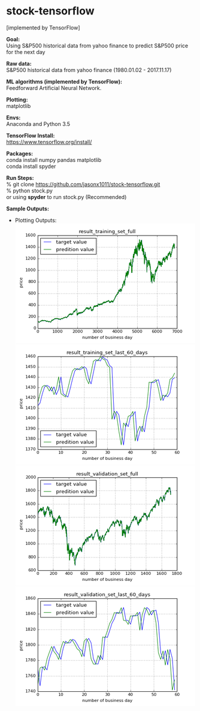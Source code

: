 # stock-tensorflow

[implemented by TensorFlow] 

**Goal:**  
Using S&amp;P500 historical data from yahoo finance to predict S&amp;P500 price for the next day  

**Raw data:**   
S&amp;P500 historical data from yahoo finance (1980.01.02 - 2017.11.17)

**ML algorithms (implemented by TensorFlow):**  
Feedforward Artificial Neural Network.

**Plotting:**  
matplotlib  

**Envs:**  
Anaconda and Python 3.5  

**TensorFlow Install:**  
https://www.tensorflow.org/install/  

**Packages:**   
conda install numpy pandas matplotlib  
conda install spyder  

**Run Steps:**  
% git clone https://github.com/jasonx1011/stock-tensorflow.git  
% python stock.py  
or
using **spyder** to run stock.py (Recommended)  

**Sample Outputs:**  
   * Plotting Outputs:  
![sample_plot_1](./assets/result_training_set_full.png)  
![sample_plot_2](./assets/result_training_set_last_60_days.png)  
![sample_plot_3](./assets/result_validation_set_full.png)  
![sample_plot_4](./assets/result_validation_set_last_60_days.png)  

